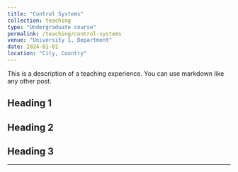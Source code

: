 ```yaml
---
title: "Control Systems"
collection: teaching
type: "Undergraduate course"
permalink: /teaching/control-systems
venue: "University 1, Department"
date: 2024-01-01
location: "City, Country"
---
```


This is a description of a teaching experience. You can use markdown like any other post.

## Heading 1

## Heading 2

## Heading 3

---



